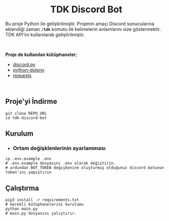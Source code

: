 <h1 align="center">TDK Discord Bot</h1>

Bu proje Python ile geliştirilmiştir. Projenin amaçı Discord sunucularına eklendiği zaman **`/tdk`** komutu ile kelimelerin anlamlarını size göstermektir. TDK API'ini kullanılarak geliştirilmiştir.

<br>

**Proje de kullanılan kütüphaneler**;
- [discord.py](https://github.com/Rapptz/discord.py)
- [python-dotenv](https://github.com/theskumar/python-dotenv)
- [requests](https://github.com/psf/requests)

<br>

## Proje'yi İndirme

```shell
git clone REPO_URL
cd tdk-discord-bot
```

## Kurulum

- ### Ortam değişklenlerinin ayarlamması

```shell
cp .env.example .env
# .env.example dosyasını .env olarak değiştirin.
# ardından BOT_TOKEN değişkenine oluşturmuş olduğunuz discord botunun token'ını yapıştırın
```

## Çalıştırma


```shell
pip3 install -r requirements.txt
# Gerekli kütüphanelerini kurulumu
python main.py
# main.py dosyasını çalıştırır.
```